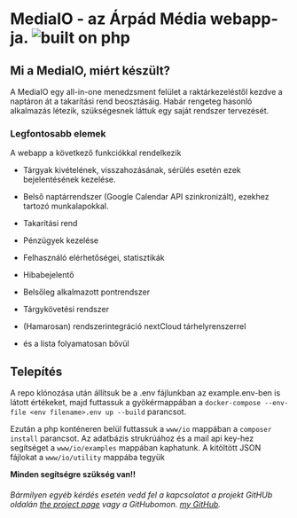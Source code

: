 
  

# MediaIO - az Árpád Média webapp-ja. ![built on php](https://badgen.net/badge/icon/php?icon=php&label)



  

## Mi a MediaIO, miért készült?

  

A MediaIO egy all-in-one menedzsment felület a raktárkezeléstől kezdve a naptáron át a takarítási rend beosztásáig. Habár rengeteg hasonló alkalmazás létezik, szükségesnek láttuk egy saját rendszer tervezését.

   

### Legfontosabb elemek

  

A webapp a következő funkciókkal rendelkezik

  

- Tárgyak kivételének, visszahozásának, sérülés esetén ezek bejelentésének kezelése.

- Belső naptárrendszer (Google Calendar API szinkronizált), ezekhez tartozó munkalapokkal.

- Takarítási rend

- Pénzügyek kezelése

- Felhasználó elérhetőségei, statisztikák

- Hibabejelentő

- Belsőleg alkalmazott pontrendszer

- Tárgykövetési rendszer

- (Hamarosan) rendszerintegráció nextCloud tárhelyrenszerrel

- és a lista folyamatosan bővül

  

## Telepítés

A repo klónozása után állítsuk be a .env fájlunkban az example.env-ben is látott értékeket, majd futtassuk a gyökérmappában a `docker-compose --env-file <env filename>.env up --build` parancsot.

Ezután a php konténeren belül futtassuk  a `www/io` mappában a `composer install` parancsot. 
Az adatbázis strukrúához és a mail api key-hez segítséget a `www/io/examples` mappában kaphatunk. A kitöltött JSON fájlokat a `www/io/utility` mappába tegyük

**Minden segítségre szükség van!!**

  

###### Bármilyen egyéb kérdés esetén vedd fel a kapcsolatot a projekt GitHUb oldalán [the project page](https://github.com/gutasiadam/mediaio  "the project's page") vagy a GitHubomon. [my GitHub](https://github.com/gutasiadam  "my GitHub").